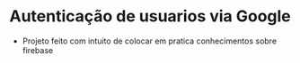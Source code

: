 # Autenticação de usuarios via Google

* Projeto feito com intuito de colocar em pratica conhecimentos sobre firebase